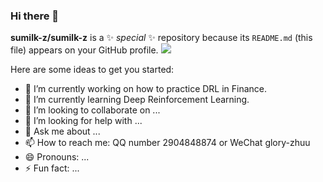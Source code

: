 ### Hi there 👋


**sumilk-z/sumilk-z** is a ✨ _special_ ✨ repository because its `README.md` (this file) appears on your GitHub profile.
![](https://github-readme-stats.vercel.app/api?username=sumilk-z)

Here are some ideas to get you started:

- 🔭 I’m currently working on how to practice DRL in Finance.
- 🌱 I’m currently learning Deep Reinforcement Learning.
- 👯 I’m looking to collaborate on ...
- 🤔 I’m looking for help with ...
- 💬 Ask me about ...
- 📫 How to reach me: QQ number 2904848874 or WeChat glory-zhuu
- 😄 Pronouns: ...
- ⚡ Fun fact: ...

